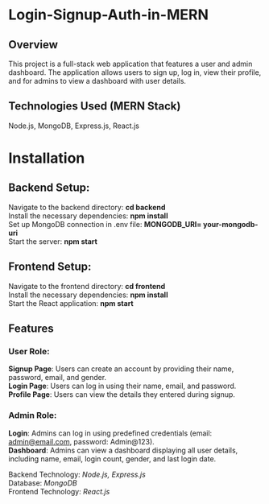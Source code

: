 # Login-Signup-Auth-in-MERN

## Overview

This project is a full-stack web application that features a user and admin dashboard. The application allows users to sign up, log in, view their profile, and for admins to view a dashboard with user details.

## Technologies Used (MERN Stack)

Node.js,
MongoDB,
Express.js,
React.js

# Installation

## Backend Setup:

Navigate to the backend directory: **cd backend** <br>
Install the necessary dependencies: **npm install** <br>
Set up MongoDB connection in .env file: **MONGODB_URI= your-mongodb-uri** <br>
Start the server: **npm start**

## Frontend Setup:

Navigate to the frontend directory: **cd frontend**<br>
Install the necessary dependencies: **npm install**<br>
Start the React application: **npm start**<br>

## Features

### User Role:

**Signup Page**: Users can create an account by providing their name, password, email, and gender.<br>
**Login Page**: Users can log in using their name, email, and password.<br>
**Profile Page**: Users can view the details they entered during signup.<br>

### Admin Role:

**Login**: Admins can log in using predefined credentials (email: admin@email.com, password: Admin@123).<br>
**Dashboard**: Admins can view a dashboard displaying all user details, including name, email, login count, gender, and last login date.<br>

Backend Technology: *Node.js, Express.js*<br>
Database: *MongoDB*<br>
Frontend Technology: *React.js*<br>
